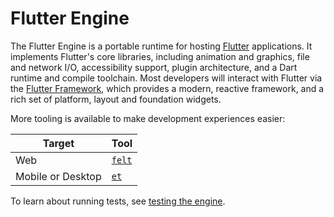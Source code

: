 # Flutter Engine

The Flutter Engine is a portable runtime for hosting
[Flutter](https://flutter.dev) applications. It implements Flutter's core
libraries, including animation and graphics, file and network I/O,
accessibility support, plugin architecture, and a Dart runtime and compile
toolchain. Most developers will interact with Flutter via the [Flutter
Framework](https://github.com/flutter/flutter), which provides a modern,
reactive framework, and a rich set of platform, layout and foundation widgets.

More tooling is available to make development experiences easier:

| Target            | Tool                                            |
| ----------------- | ----------------------------------------------- |
| Web               | [`felt`](lib/web_ui/README.md#using-felt)       |
| Mobile or Desktop | [`et`](tools/engine_tool/README.md#engine-tool) |

To learn about running tests, see [testing the engine](flutter/docs/testing/Testing-the-engine.md).

